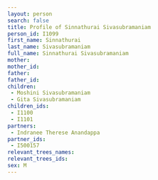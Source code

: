 ```yaml
---
layout: person
search: false
title: Profile of Sinnathurai Sivasubramaniam
person_id: I1099
first_name: Sinnathurai
last_name: Sivasubramaniam
full_name: Sinnathurai Sivasubramaniam
mother: 
mother_id: 
father: 
father_id: 
children:
 - Moshini Sivasubramaniam
 - Gita Sivasubramaniam
children_ids:
 - I1100
 - I1101
partners:
 - Indranee Therese Anandappa
partner_ids:
 - I500157
relevant_trees_names:
relevant_trees_ids:
sex: M
---
```


